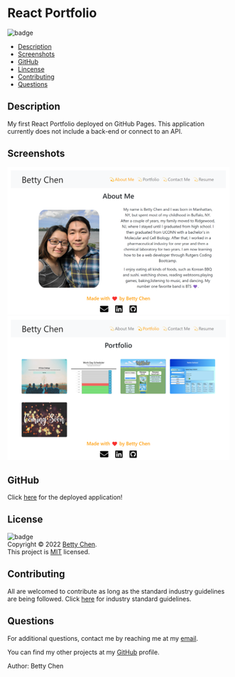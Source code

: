 # React Portfolio

![badge](https://img.shields.io/badge/license-MIT-blue)<br/>

- [Description](#description)
- [Screenshots](#screenshots)
- [GitHub](#github)
- [Lincense](#license)
- [Contributing](#contributing)
- [Questions](#questions)

## Description

My first React Portfolio deployed on GitHub Pages. This application currently does not include a back-end or connect to an API.

## Screenshots

<img src="./src/assets/images/aboutme.png" width="500" alt="about me page"/>

<img src="./src/assets/images/portfolio.png" width="500" alt="portfolio page"/>

## GitHub

Click [here](https://bchen41.github.io/react-portfolio/) for the deployed application!

## License

![badge](https://img.shields.io/badge/license-MIT-blue)
<br/>
Copyright © 2022 [Betty Chen](https://github.com/bchen41). <br />
This project is [MIT](https://github.com/bchen41/react-portfolio/blob/main/LICENSE) licensed.

## Contributing

All are welcomed to contribute as long as the standard industry guidelines are being followed.
Click [here](https://www.contributor-covenant.org/) for industry standard guidelines.

## Questions

For additional questions, contact me by reaching me at my [email](mailto:bettychen41@outlook.com).

You can find my other projects at my [GitHub](https://github.com/bchen41) profile.

Author: Betty Chen
